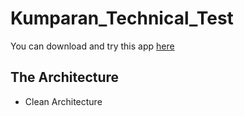 # Kumparan_Technical_Test


You can download and try this app [here](https://drive.google.com/file/d/1f61H5Okxe7-DrZMChyr_0yUMfKGk2X6Q/view?usp=sharing)        

The Architecture
--
- Clean Architecture
